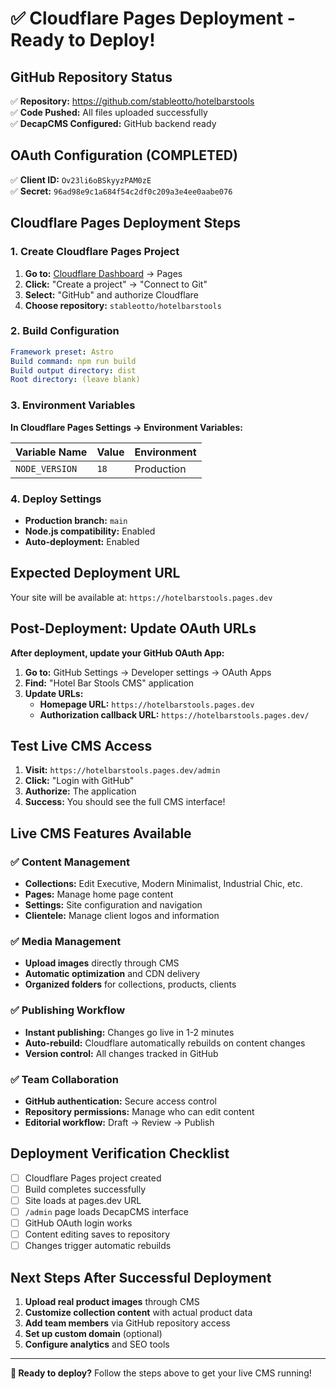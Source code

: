 # ✅ Cloudflare Pages Deployment - Ready to Deploy!

## GitHub Repository Status
✅ **Repository:** https://github.com/stableotto/hotelbarstools  
✅ **Code Pushed:** All files uploaded successfully  
✅ **DecapCMS Configured:** GitHub backend ready  

## OAuth Configuration (COMPLETED)
✅ **Client ID:** `Ov23li6oBSkyyzPAM0zE`  
✅ **Secret:** `96ad98e9c1a684f54c2df0c209a3e4ee0aabe076`

## Cloudflare Pages Deployment Steps

### 1. Create Cloudflare Pages Project

1. **Go to:** [Cloudflare Dashboard](https://dash.cloudflare.com) → Pages
2. **Click:** "Create a project" → "Connect to Git"
3. **Select:** "GitHub" and authorize Cloudflare
4. **Choose repository:** `stableotto/hotelbarstools`

### 2. Build Configuration

```yaml
Framework preset: Astro
Build command: npm run build
Build output directory: dist
Root directory: (leave blank)
```

### 3. Environment Variables

**In Cloudflare Pages Settings → Environment Variables:**

| Variable Name | Value | Environment |
|---------------|-------|-------------|
| `NODE_VERSION` | `18` | Production |

### 4. Deploy Settings

- **Production branch:** `main`
- **Node.js compatibility:** Enabled
- **Auto-deployment:** Enabled

## Expected Deployment URL
Your site will be available at: `https://hotelbarstools.pages.dev`

## Post-Deployment: Update OAuth URLs

**After deployment, update your GitHub OAuth App:**

1. **Go to:** GitHub Settings → Developer settings → OAuth Apps
2. **Find:** "Hotel Bar Stools CMS" application
3. **Update URLs:**
   - **Homepage URL:** `https://hotelbarstools.pages.dev`
   - **Authorization callback URL:** `https://hotelbarstools.pages.dev/`

## Test Live CMS Access

1. **Visit:** `https://hotelbarstools.pages.dev/admin`
2. **Click:** "Login with GitHub"
3. **Authorize:** The application
4. **Success:** You should see the full CMS interface!

## Live CMS Features Available

### ✅ **Content Management**
- **Collections:** Edit Executive, Modern Minimalist, Industrial Chic, etc.
- **Pages:** Manage home page content
- **Settings:** Site configuration and navigation
- **Clientele:** Manage client logos and information

### ✅ **Media Management**
- **Upload images** directly through CMS
- **Automatic optimization** and CDN delivery
- **Organized folders** for collections, products, clients

### ✅ **Publishing Workflow**
- **Instant publishing:** Changes go live in 1-2 minutes
- **Auto-rebuild:** Cloudflare automatically rebuilds on content changes
- **Version control:** All changes tracked in GitHub

### ✅ **Team Collaboration**
- **GitHub authentication:** Secure access control
- **Repository permissions:** Manage who can edit content
- **Editorial workflow:** Draft → Review → Publish

## Deployment Verification Checklist

- [ ] Cloudflare Pages project created
- [ ] Build completes successfully
- [ ] Site loads at pages.dev URL
- [ ] `/admin` page loads DecapCMS interface
- [ ] GitHub OAuth login works
- [ ] Content editing saves to repository
- [ ] Changes trigger automatic rebuilds

## Next Steps After Successful Deployment

1. **Upload real product images** through CMS
2. **Customize collection content** with actual product data
3. **Add team members** via GitHub repository access
4. **Set up custom domain** (optional)
5. **Configure analytics** and SEO tools

---

**🚀 Ready to deploy?** Follow the steps above to get your live CMS running! 